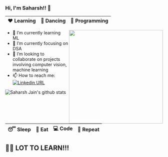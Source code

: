 ### Hi, I'm Saharsh!! 👋

|:heart: Learning | :yellow_heart: Dancing | :blue_heart: Programming|
|:---:|:---:|:---:|

<img align="right" width="300" height="300" src="https://github.com/saharshleo/saharshleo/blob/master/readme.gif">

- 🔭 I’m currently learning ML
- 🌱 I’m currently focusing on DSA
- 👯 I’m looking to collaborate on projects involving computer vision, machine learning
- 📫 How to reach me: [![Linkedin URL](https://img.shields.io/twitter/url?color=%230072b1&label=connect&logo=linkedin&logoColor=%230072b1&style=flat-square&url=https%3A%2F%2Fwww.linkedin.com%2Fin%2Falejandro-ramirez-ciceros%2F)](https://www.linkedin.com/in/saharsh-jain/)

<!-- ![github stats](https://github-readme-stats.vercel.app/api?username=saharshleo&show_icons=true) -->
![Saharsh Jain's github stats](https://github-readme-stats.vercel.app/api/?username=saharshleo&show_icons=true&title_color=fff&icon_color=79ff97&text_color=9f9f9f&bg_color=151515)


|:sleeping: Sleep|:pizza: Eat|:computer: Code|:repeat: Repeat|
|:---:|:---:|:---:|:---:|

## :climbing_man: LOT TO LEARN!!!
